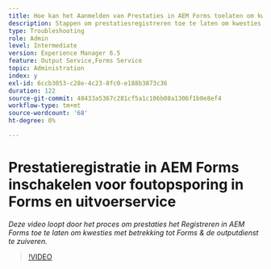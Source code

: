 ```yaml
---
title: Hoe kan het Aanmelden van Prestaties in AEM Forms toelaten om kwesties met betrekking tot Forms en de outputdienst te zuiveren
description: Stappen om prestatiesregistreren toe te laten om kwesties met betrekking tot Forms of de outputdienst te zuiveren
type: Troubleshooting
role: Admin
level: Intermediate
version: Experience Manager 6.5
feature: Output Service,Forms Service
topic: Administration
index: y
exl-id: 6ccb3053-c28e-4c23-8fc0-e188b3873c36
duration: 122
source-git-commit: 48433a5367c281cf5a1c106b08a1306f1b0e8ef4
workflow-type: tm+mt
source-wordcount: '68'
ht-degree: 0%

---
```


# Prestatieregistratie in AEM Forms inschakelen voor foutopsporing in Forms en uitvoerservice

*Deze video loopt door het proces om prestaties het Registreren in AEM Forms toe te laten om kwesties met betrekking tot Forms &amp; de outputdienst te zuiveren.*

>[!VIDEO](https://video.tv.adobe.com/v/3439721?quality=12&learn=on&captions=dut)
